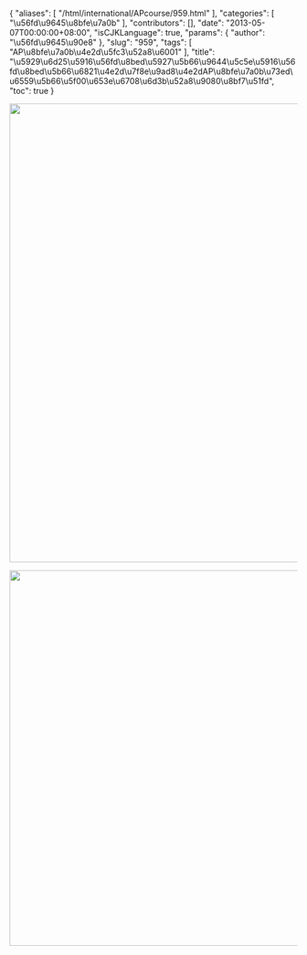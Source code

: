 {
    "aliases": [
        "/html/international/APcourse/959.html"
    ],
    "categories": [
        "\u56fd\u9645\u8bfe\u7a0b"
    ],
    "contributors": [],
    "date": "2013-05-07T00:00:00+08:00",
    "isCJKLanguage": true,
    "params": {
        "author": "\u56fd\u9645\u90e8"
    },
    "slug": "959",
    "tags": [
        "AP\u8bfe\u7a0b\u4e2d\u5fc3\u52a8\u6001"
    ],
    "title": "\u5929\u6d25\u5916\u56fd\u8bed\u5927\u5b66\u9644\u5c5e\u5916\u56fd\u8bed\u5b66\u6821\u4e2d\u7f8e\u9ad8\u4e2dAP\u8bfe\u7a0b\u73ed\u6559\u5b66\u5f00\u653e\u6708\u6d3b\u52a8\u9080\u8bf7\u51fd",
    "toc": true
}

<img
    src="https://cdn.tfls.online/mirror/full/dec278d5d07c9dee57a94fac60a944220f4a68bf.jpg"
    style="display:block;margin-left:auto;margin-right:auto;"
    decoding="async"
    fetchpriority="auto"
    loading="lazy"
    height="804"
    width="604"
/>


<img
    src="https://cdn.tfls.online/mirror/full/0c295fe5f3628fec8a8c0878fd92108e6beb8de3.jpg"
    style="display:block;margin-left:auto;margin-right:auto;"
    decoding="async"
    fetchpriority="auto"
    loading="lazy"
    height="658"
    width="604"
/>

